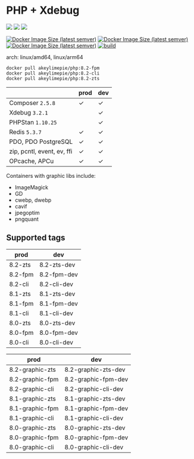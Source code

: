# PHP + Xdebug

![](https://img.shields.io/badge/-8.2.7-informational) ![](https://img.shields.io/badge/-8.1.20-informational) ![](https://img.shields.io/badge/-8.0.29-informational) 

[![Docker Image Size (latest semver)](https://img.shields.io/docker/image-size/akeylimepie/php/8.2-zts?label=w%2Fo%20graphic%20libs)](https://hub.docker.com/r/akeylimepie/php)
[![Docker Image Size (latest semver)](https://img.shields.io/docker/image-size/akeylimepie/php/8.2-graphic-zts?label=w%2F%20graphic%20libs)](https://hub.docker.com/r/akeylimepie/php)
[![Docker Image Size (latest semver)](https://img.shields.io/docker/pulls/akeylimepie/php)](https://hub.docker.com/r/akeylimepie/php)
[![build](https://github.com/akeylimepie/docker-php/actions/workflows/build.yml/badge.svg?event=push)](https://github.com/akeylimepie/docker-php/actions/workflows/build.yml)

arch: linux/amd64, linux/arm64

```
docker pull akeylimepie/php:8.2-fpm
docker pull akeylimepie/php:8.2-cli
docker pull akeylimepie/php:8.2-zts
```

|                                 | prod    | dev     |
|---------------------------------|---------|---------|
| Composer `2.5.8` | &check; | &check; |
| Xdebug `3.2.1`     |         | &check; |
| PHPStan `1.10.25`   |         | &check; |
| Redis `5.3.7`       | &check; | &check; |
| PDO, PDO PostgreSQL             | &check; | &check; |
| zip, pcntl, event, ev, ffi      | &check; | &check; |
| OPcache, APCu                   | &check; | &check; |

Containers with graphic libs include:

* ImageMagick
* GD
* cwebp, dwebp
* cavif
* jpegoptim
* pngquant

## Supported tags

| prod | dev |
| --- | --- |
| 8.2-zts | 8.2-zts-dev |
| 8.2-fpm | 8.2-fpm-dev |
| 8.2-cli | 8.2-cli-dev |
| 8.1-zts | 8.1-zts-dev |
| 8.1-fpm | 8.1-fpm-dev |
| 8.1-cli | 8.1-cli-dev |
| 8.0-zts | 8.0-zts-dev |
| 8.0-fpm | 8.0-fpm-dev |
| 8.0-cli | 8.0-cli-dev |


| prod | dev |
| --- | --- |
| 8.2-graphic-zts | 8.2-graphic-zts-dev |
| 8.2-graphic-fpm | 8.2-graphic-fpm-dev |
| 8.2-graphic-cli | 8.2-graphic-cli-dev |
| 8.1-graphic-zts | 8.1-graphic-zts-dev |
| 8.1-graphic-fpm | 8.1-graphic-fpm-dev |
| 8.1-graphic-cli | 8.1-graphic-cli-dev |
| 8.0-graphic-zts | 8.0-graphic-zts-dev |
| 8.0-graphic-fpm | 8.0-graphic-fpm-dev |
| 8.0-graphic-cli | 8.0-graphic-cli-dev |

